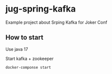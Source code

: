 # jug-spring-kafka
Example project about Srping Kafka for Joker Conf


## How to start

Use java 17

Start kafka + zookeeper
```shell
docker-componse start
```
